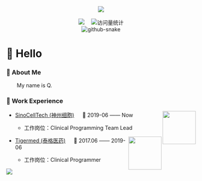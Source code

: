 <div align="center">

  <!-- knock code pictures 敲代码的图片 -->
  <picture>
    <img src="https://github.com/AQ-Life/AQ-Life/assets/133300267/fb660a18-9887-45c3-87bc-7921318971b3" />
  </picture>

  <!-- for beauty 留个空行好看点 -->
  <div>&nbsp;</div>

  <!-- profile logo 个人资料徽标 -->
  <div>
    <a href="https://aq-life.github.io/qi.github.io/"><img src="https://img.shields.io/badge/Website-MY blog-blue" /></a>&emsp;
    <!-- visitor statistics logo 访问量统计徽标 -->
    <img src="https://komarev.com/ghpvc/?username=AQ-Life" alt="访问量统计" />
  </div>

  <!-- Snake Code Contribution Map 贪吃蛇代码贡献图 -->
  <picture>
    <source media="(prefers-color-scheme: dark)" srcset="https://cdn.jsdelivr.net/gh/AQ-Life/AQ-Life/profile-snake-contrib/github-contribution-grid-snake-dark.svg" />
    <source media="(prefers-color-scheme: light)" srcset="https://cdn.jsdelivr.net/gh/AQ-Life/AQ-Life/profile-snake-contrib/github-contribution-grid-snake.svg" />
    <img alt="github-snake" src="https://cdn.jsdelivr.net/gh/AQ-Life/AQ-Life/profile-snake-contrib/github-contribution-grid-snake-dark.svg" />
  </picture>

</div>

#  🙋 Hello

<tr><td>

### 🤺 About Me

<p>&emsp;&emsp;My name is Q.</p>

</td></tr>

<tr><td>

### 🏢 Work Experience

<img align="right" width="88" src="https://github.com/AQ-Life/AQ-Life/assets/133300267/72699a26-6e13-46f9-91ae-a4802152d8a5" />

- [SinoCellTech (神州细胞)](http://www.sinocelltech.com/) &emsp; 📌 2019-06 —— Now

  - 工作岗位：Clinical Programming Team Lead

<img align="right" width="88" src="https://github.com/AQ-Life/AQ-Life/assets/133300267/31945186-0815-40be-9f7b-49f7b0066f07" />

- [Tigermed (泰格医药)](https://www.tigermedgrp.com/zh/homepage) &emsp; 📌 2017.06 —— 2019-06

  - 工作岗位：Clinical Programmer

</td></tr>


<!-- just img 图片 -->
<img src="https://cdn.jsdelivr.net/gh/sun0225SUN/sun0225SUN/assets/images/icon.png" /></div>
</div>
